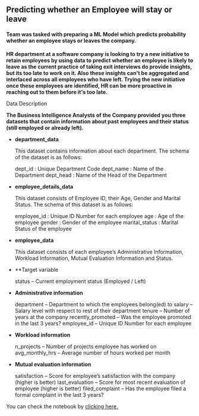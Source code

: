 ## Predicting whether an Employee will stay or leave
#### Team was tasked with preparing a ML Model which predicts probability whether an employee stays or leaves the company.
**HR department at a software company is looking to try a new initiative to retain employees by using data to predict whether an employee is likely to leave as the current practice of taking exit interviews do provide insights, but its too late to work on it. Also these insights can't be aggregated and interlaced across all employees who have left. Trying the new initiative once these employees are identified, HR can be more proactive in reaching out to them before it's too late.**

Data Description


**The Business Intelligence Analysts of the Company provided you three datasets that contain information about past employees and their status (still employed or already left).**

- **department_data**

    This dataset contains information about each department. The schema of the dataset is as follows:

    dept_id : Unique Department Code
    dept_name : Name of the Department
    dept_head : Name of the Head of the Department


- **employee_details_data**

    This dataset consists of Employee ID, their Age, Gender and Marital Status. The schema of this dataset is as follows:

     employee_id : Unique ID Number for each employee
     age : Age of the employee
     gender : Gender of the employee
     marital_status : Marital Status of the employee


- **employee_data**

    This dataset consists of each employee’s Administrative Information, Workload Information, Mutual Evaluation Information and Status.


- **Target variable

    status – Current employment status (Employed / Left)

- **Administrative information**

    department – Department to which the employees belong(ed) to
    salary – Salary level with respect to rest of their department
    tenure – Number of years at the company
    recently_promoted – Was the employee promoted in the last 3 years?
    employee_id – Unique ID Number for each employee


- **Workload information**

    n_projects – Number of projects employee has worked on
    avg_monthly_hrs – Average number of hours worked per month

- **Mutual evaluation information**

    satisfaction – Score for employee’s satisfaction with the company (higher is better)
    last_evaluation – Score for most recent evaluation of employee (higher is better)
    filed_complaint – Has the employee filed a formal complaint in the last 3 years?

You can check the notebook by [clicking here.](https://github.com/darsh2303/Predicting-whether-and-Employee-will-stay-or-leave-/blob/main/1002_GCD_CAPSTONE_PROJECT.ipynb)

